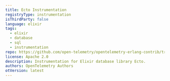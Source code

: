 ```yaml
---
title: Ecto Instrumentation
registryType: instrumentation
isThirdParty: false
language: elixir
tags:
  - elixir
  - database
  - sql
  - instrumentation
repo: https://github.com/open-telemetry/opentelemetry-erlang-contrib/tree/main/instrumentation/opentelemetry_ecto
license: Apache 2.0
description: Instrumentation for Elixir database library Ecto.
authors: OpenTelemetry Authors
otVersion: latest
---
```

